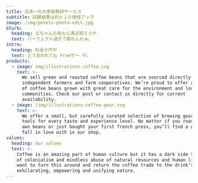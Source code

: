 ```yaml
---
title: 日本一の大家庭教師サービス
subtitle: 試験結果は何と１０億倍アップ
image: /img/pexels-photo-edit.jpg
blurb:
  heading: 父ちゃんの為なら満点取ろうや
  text: パーフェクト過ぎて眠れんわぁ。
intro:
  heading: 料金０円や
  text: どう言われても Freeザー や。
products:
  - image: img/illustrations-coffee.svg
    text: >-
      We sell green and roasted coffee beans that are sourced directly from
      independent farmers and farm cooperatives. We’re proud to offer a variety
      of coffee beans grown with great care for the environment and local
      communities. Check our post or contact us directly for current
      availability.
  - image: /img/illustrations-coffee-gear.svg
    text: >-
      We offer a small, but carefully curated selection of brewing gear and
      tools for every taste and experience level. No matter if you roast your
      own beans or just bought your first french press, you’ll find a gadget to
      fall in love with in our shop.
values:
  heading: Our values
  text: >-
    Coffee is an amazing part of human culture but it has a dark side too – one
    of colonialism and mindless abuse of natural resources and human lives. We
    want to turn this around and return the coffee trade to the drink’s
    exhilarating, empowering and unifying nature.
---
```



